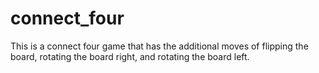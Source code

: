 # connect_four
This is a connect four game that has the additional moves of flipping the board, rotating the board right, and rotating the board left.
